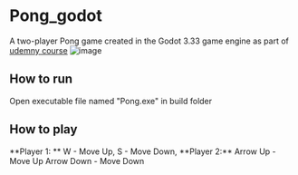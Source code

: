 # Pong_godot
A two-player Pong game created in the Godot 3.33 game engine as part of [udemny course](https://www.udemy.com/course/godot-beginner-course/?couponCode=UPGRADE02223)
![image](https://github.com/user-attachments/assets/10d550eb-7ea7-486b-97b6-754b38a63748)

<h2>How to run</h2>
Open executable file named "Pong.exe" in build folder

<h2>How to play</h2>
**Player 1: **
W - Move Up,
S - Move Down,
**Player 2:**
Arrow Up - Move Up
Arrow Down - Move Down
